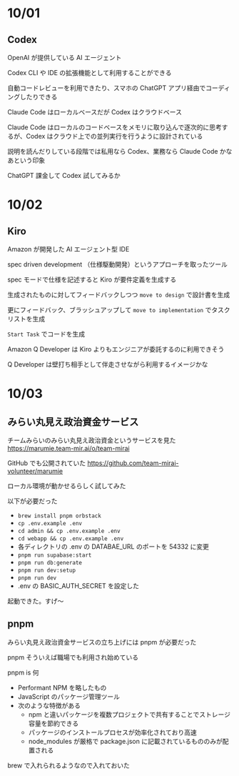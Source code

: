 <!-- h1 と line-length はスルーさせる -->
<!-- markdownlint-disable MD013 MD025 -->

# 10/01

## Codex

OpenAI が提供している AI エージェント

Codex CLI や IDE の拡張機能として利用することができる

自動コードレビューを利用できたり、スマホの ChatGPT アプリ経由でコーディングしたりできる

Claude Code はローカルベースだが Codex はクラウドベース

Claude Code はローカルのコードベースをメモリに取り込んで逐次的に思考するが、Codex はクラウド上での並列実行を行うように設計されている

説明を読んだりしている段階では私用なら Codex、業務なら Claude Code かなあという印象

ChatGPT 課金して Codex 試してみるか

# 10/02

## Kiro

Amazon が開発した AI エージェント型 IDE

spec driven development （仕様駆動開発）というアプローチを取ったツール

spec モードで仕様を記述すると Kiro が要件定義を生成する

生成されたものに対してフィードバックしつつ `move to design` で設計書を生成

更にフィードバック、ブラッシュアップして `move to implementation` でタスクリストを生成

`Start Task` でコードを生成

Amazon Q Developer は Kiro よりもエンジニアが委託するのに利用できそう

Q Developer は壁打ち相手として伴走させながら利用するイメージかな

# 10/03

## みらい丸見え政治資金サービス

チームみらいのみらい丸見え政治資金というサービスを見た
https://marumie.team-mir.ai/o/team-mirai

GitHub でも公開されていた
https://github.com/team-mirai-volunteer/marumie

ローカル環境が動かせるらしく試してみた

以下が必要だった

- `brew install pnpm orbstack`
- `cp .env.example .env`
- `cd admin && cp .env.example .env`
- `cd webapp && cp .env.example .env`
- 各ディレクトリの .env の DATABAE_URL のポートを 54332 に変更
- `pnpm run supabase:start`
- `pnpm run db:generate`
- `pnpm run dev:setup`
- `pnpm run dev`
- .env の BASIC_AUTH_SECRET を設定した

起動できた。すげ〜

## pnpm 

みらい丸見え政治資金サービスの立ち上げには pnpm が必要だった

pnpm そういえば職場でも利用され始めている

pnpm is 何

- Performant NPM を略したもの
- JavaScript のパッケージ管理ツール
- 次のような特徴がある
    - npm と違いパッケージを複数プロジェクトで共有することでストレージ容量を節約できる
    - パッケージのインストールプロセスが効率化されており高速
    - node_modules が厳格で package.json に記載されているもののみが配置される

brew で入れられるようなので入れておいた
